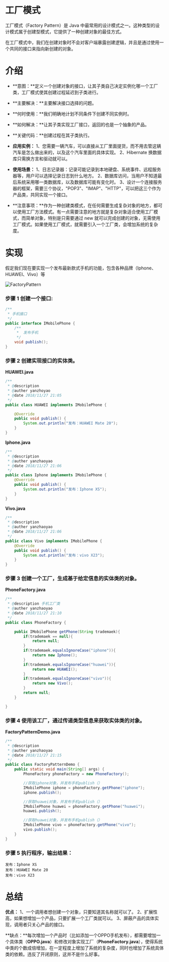 # 工厂模式

工厂模式（Factory Pattern）是 Java 中最常用的设计模式之一。这种类型的设计模式属于创建型模式，它提供了一种创建对象的最佳方式。

在工厂模式中，我们在创建对象时不会对客户端暴露创建逻辑，并且是通过使用一个共同的接口来指向新创建的对象。

# 介绍

- **意图：**定义一个创建对象的接口，让其子类自己决定实例化哪一个工厂类，工厂模式使其创建过程延迟到子类进行。

- **主要解决：**主要解决接口选择的问题。

- **何时使用：**我们明确地计划不同条件下创建不同实例时。

- **如何解决：**让其子类实现工厂接口，返回的也是一个抽象的产品。

- **关键代码：**创建过程在其子类执行。

- **应用实例：** 1、您需要一辆汽车，可以直接从工厂里面提货，而不用去管这辆汽车是怎么做出来的，以及这个汽车里面的具体实现。 2、Hibernate 换数据库只需换方言和驱动就可以。

- **使用场景：** 1、日志记录器：记录可能记录到本地硬盘、系统事件、远程服务器等，用户可以选择记录日志到什么地方。 2、数据库访问，当用户不知道最后系统采用哪一类数据库，以及数据库可能有变化时。 3、设计一个连接服务器的框架，需要三个协议，"POP3"、"IMAP"、"HTTP"，可以把这三个作为产品类，共同实现一个接口。

- **注意事项：**作为一种创建类模式，在任何需要生成复杂对象的地方，都可以使用工厂方法模式。有一点需要注意的地方就是复杂对象适合使用工厂模式，而简单对象，特别是只需要通过 new 就可以完成创建的对象，无需使用工厂模式。如果使用工厂模式，就需要引入一个工厂类，会增加系统的复杂度。

# 实现
假定我们现在要实现一个发布最新款式手机的功能，包含各种品牌（Iphone、HUAWEI、Vivo）等

![FactoryPattern](/FactoryPattern.png)

### 步骤 1 创建一个接口:

```java
/**
 * 手机接口
 */
public interface IMobilePhone {
    /**
     *  发布手机
     */
    void publish();
}
```

### 步骤 2 创建实现接口的实体类。

**HUAWEI.java**

```java
/**
 * @description
 * @auther yanzhoyao
 * @date 2018/11/27 21:05
 */
public class HUAWEI implements IMobilePhone {

    @Override
    public void publish() {
        System.out.println("发布：HUAWEI Mate 20");
    }
}
```

**Iphone.java**

```java
/**
 * @description
 * @auther yanzhaoyao
 * @date 2018/11/27 21:06
 */
public class Iphone implements IMobilePhone {
    @Override
    public void publish() {
        System.out.println("发布：Iphone XS");
    }
}
```

**Vivo.java**

```java
/**
 * @description
 * @auther yanzhaoyao
 * @date 2018/11/27 21:06
 */
public class Vivo implements IMobilePhone {
    @Override
    public void publish() {
        System.out.println("发布：vivo X23");
    }
}
```

### 步骤 3 创建一个工厂，生成基于给定信息的实体类的对象。

**PhoneFactory.java**

```java
/**
 * @description 手机工厂类
 * @auther yanzhaoyao
 * @date 2018/11/27 21:10
 */
public class PhoneFactory {

    public IMobilePhone getPhone(String trademaek){
        if(trademaek == null){
            return null;
        }
        if(trademaek.equalsIgnoreCase("iphone")){
            return new Iphone();
        }
        if(trademaek.equalsIgnoreCase("huawei")){
            return new HUAWEI();
        }
        if(trademaek.equalsIgnoreCase("vivo")){
            return new Vivo();
        }
        return null;
    }

}
```

### 步骤 4 使用该工厂，通过传递类型信息来获取实体类的对象。

**FactoryPatternDemo.java**

```java
/**
 * @description
 * @auther yanzhaoyao
 * @date 2018/11/27 21:15
 */
public class FactoryPatternDemo {
    public static void main(String[] args) {
        PhoneFactory phoneFactory = new PhoneFactory();

        //获取iphone对象，并发布手机publish（）
        IMobilePhone iphone = phoneFactory.getPhone("iphone");
        iphone.publish();

        //获取huawei对象，并发布手机publish（）
        IMobilePhone huawei = phoneFactory.getPhone("huawei");
        huawei.publish();

        //获取huawei对象，并发布手机publish（）
        IMobilePhone vivo = phoneFactory.getPhone("vivo");
        vivo.publish();
    }
}
```

### 步骤 5 执行程序，输出结果：

```
发布：Iphone XS
发布：HUAWEI Mate 20
发布：vivo X23
```

# 总结
**优点：** 1、一个调用者想创建一个对象，只要知道其名称就可以了。 2、扩展性高，如果想增加一个产品，只要扩展一个工厂类就可以。 3、屏蔽产品的具体实现，调用者只关心产品的接口。

**缺点：**每次增加一个产品时（比如添加一个OPPO手机发布），都需要增加一个具体类（**OPPO.java**）和修改对象实现工厂（**PhoneFactory.java**），使得系统中类的个数成倍增加，在一定程度上增加了系统的复杂度，同时也增加了系统具体类的依赖。违反了开闭原则，这并不是什么好事。